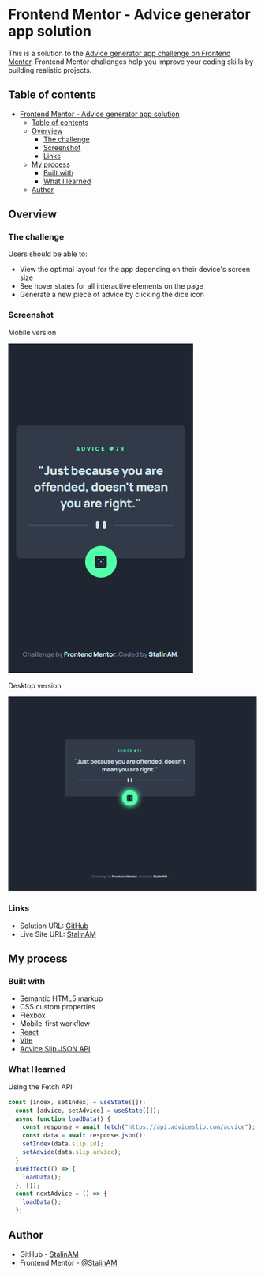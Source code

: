 # Frontend Mentor - Advice generator app solution

This is a solution to the [Advice generator app challenge on Frontend Mentor](https://www.frontendmentor.io/challenges/advice-generator-app-QdUG-13db). Frontend Mentor challenges help you improve your coding skills by building realistic projects.

## Table of contents

- [Frontend Mentor - Advice generator app solution](#frontend-mentor---advice-generator-app-solution)
  - [Table of contents](#table-of-contents)
  - [Overview](#overview)
    - [The challenge](#the-challenge)
    - [Screenshot](#screenshot)
    - [Links](#links)
  - [My process](#my-process)
    - [Built with](#built-with)
    - [What I learned](#what-i-learned)
  - [Author](#author)

## Overview

### The challenge

Users should be able to:

- View the optimal layout for the app depending on their device's screen size
- See hover states for all interactive elements on the page
- Generate a new piece of advice by clicking the dice icon

### Screenshot

Mobile version

![](./src/assets/screenshot1.png)

Desktop version

![](./src/assets/screenshot2.png)

### Links

- Solution URL: [GitHub](https://github.com/StalinAM/adviceGeneratorApp.git)
- Live Site URL: [StalinAM](https://stalinam.github.io/adviceGeneratorApp/)

## My process

### Built with

- Semantic HTML5 markup
- CSS custom properties
- Flexbox
- Mobile-first workflow
- [React](https://reactjs.org/)
- [Vite](https://vitejs.dev/)
- [Advice Slip JSON API](https://api.adviceslip.com/)

### What I learned

Using the Fetch API

```js
const [index, setIndex] = useState([]);
  const [advice, setAdvice] = useState([]);
  async function loadData() {
    const response = await fetch("https://api.adviceslip.com/advice");
    const data = await response.json();
    setIndex(data.slip.id);
    setAdvice(data.slip.advice);
  }
  useEffect(() => {
    loadData();
  }, []);
  const nextAdvice = () => {
    loadData();
  };
```

## Author

- GitHub - [StalinAM](https://www.your-site.com)
- Frontend Mentor - [@StalinAM](https://www.frontendmentor.io/profile/StalinAM)